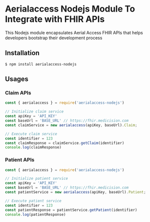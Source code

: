 # Aerialaccess Nodejs Module To Integrate with FHIR APIs

This Nodejs module encapsulates Aerial Access FHIR APIs that helps developers bootstrap their development process

## Installation
```
$ npm install aerialaccess-nodejs
```
## Usages

### Claim APIs

```javascript
const { aerialaccess } = require('aerialaccess-nodejs')

// Initialize claim service
const apiKey = 'API_KEY'
const baseUrl = 'BASE_URL' // https://fhir.medicision.com
const claimService = new aerialaccess(apiKey, baseUrl).Claim;

// Execute claim service
const identifier = 123
const claimResponse = claimService.getClaim(identifier)
console.log(claimResponse)
```

### Patient APIs

```javascript
const { aerialaccess } = require('aerialaccess-nodejs')

// Initialize patient service
const apiKey = 'API_KEY'
const baseUrl = 'BASE_URL' // https://fhir.medicision.com
const patientService = new aerialaccess(apiKey, baseUrl).Patient;

// Execute patient service
const identifier = 123
const patientResponse = patientService.getPatient(identifier)
console.log(patientResponse)

```
